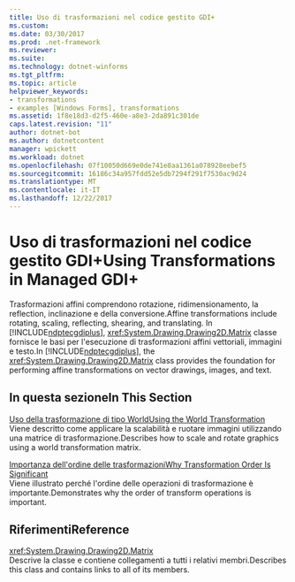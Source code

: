 ```yaml
---
title: Uso di trasformazioni nel codice gestito GDI+
ms.custom: 
ms.date: 03/30/2017
ms.prod: .net-framework
ms.reviewer: 
ms.suite: 
ms.technology: dotnet-winforms
ms.tgt_pltfrm: 
ms.topic: article
helpviewer_keywords:
- transformations
- examples [Windows Forms], transformations
ms.assetid: 1f8e18d3-d2f5-460e-a8e3-2da891c301de
caps.latest.revision: "11"
author: dotnet-bot
ms.author: dotnetcontent
manager: wpickett
ms.workload: dotnet
ms.openlocfilehash: 07f10050d669e0de741e8aa1361a078928eebef5
ms.sourcegitcommit: 16186c34a957fdd52e5db7294f291f7530ac9d24
ms.translationtype: MT
ms.contentlocale: it-IT
ms.lasthandoff: 12/22/2017
---
```

# <a name="using-transformations-in-managed-gdi"></a><span data-ttu-id="3ec5e-102">Uso di trasformazioni nel codice gestito GDI+</span><span class="sxs-lookup"><span data-stu-id="3ec5e-102">Using Transformations in Managed GDI+</span></span>
<span data-ttu-id="3ec5e-103">Trasformazioni affini comprendono rotazione, ridimensionamento, la reflection, inclinazione e della conversione.</span><span class="sxs-lookup"><span data-stu-id="3ec5e-103">Affine transformations include rotating, scaling, reflecting, shearing, and translating.</span></span> <span data-ttu-id="3ec5e-104">In [!INCLUDE[ndptecgdiplus](../../../../includes/ndptecgdiplus-md.md)], <xref:System.Drawing.Drawing2D.Matrix> classe fornisce le basi per l'esecuzione di trasformazioni affini vettoriali, immagini e testo.</span><span class="sxs-lookup"><span data-stu-id="3ec5e-104">In [!INCLUDE[ndptecgdiplus](../../../../includes/ndptecgdiplus-md.md)], the <xref:System.Drawing.Drawing2D.Matrix> class provides the foundation for performing affine transformations on vector drawings, images, and text.</span></span>  
  
## <a name="in-this-section"></a><span data-ttu-id="3ec5e-105">In questa sezione</span><span class="sxs-lookup"><span data-stu-id="3ec5e-105">In This Section</span></span>  
 [<span data-ttu-id="3ec5e-106">Uso della trasformazione di tipo World</span><span class="sxs-lookup"><span data-stu-id="3ec5e-106">Using the World Transformation</span></span>](../../../../docs/framework/winforms/advanced/using-the-world-transformation.md)  
 <span data-ttu-id="3ec5e-107">Viene descritto come applicare la scalabilità e ruotare immagini utilizzando una matrice di trasformazione.</span><span class="sxs-lookup"><span data-stu-id="3ec5e-107">Describes how to scale and rotate graphics using a world transformation matrix.</span></span>  
  
 [<span data-ttu-id="3ec5e-108">Importanza dell'ordine delle trasformazioni</span><span class="sxs-lookup"><span data-stu-id="3ec5e-108">Why Transformation Order Is Significant</span></span>](../../../../docs/framework/winforms/advanced/why-transformation-order-is-significant.md)  
 <span data-ttu-id="3ec5e-109">Viene illustrato perché l'ordine delle operazioni di trasformazione è importante.</span><span class="sxs-lookup"><span data-stu-id="3ec5e-109">Demonstrates why the order of transform operations is important.</span></span>  
  
## <a name="reference"></a><span data-ttu-id="3ec5e-110">Riferimenti</span><span class="sxs-lookup"><span data-stu-id="3ec5e-110">Reference</span></span>  
 <xref:System.Drawing.Drawing2D.Matrix>  
 <span data-ttu-id="3ec5e-111">Descrive la classe e contiene collegamenti a tutti i relativi membri.</span><span class="sxs-lookup"><span data-stu-id="3ec5e-111">Describes this class and contains links to all of its members.</span></span>
